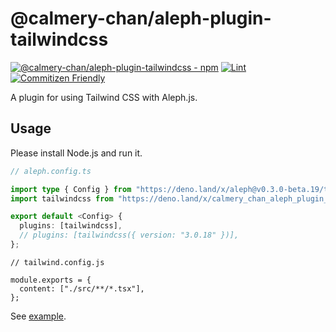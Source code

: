# @calmery-chan/aleph-plugin-tailwindcss

[![@calmery-chan/aleph-plugin-tailwindcss - npm](https://img.shields.io/npm/v/@calmery-chan/aleph-plugin-tailwindcss.svg)](https://www.npmjs.com/package/@calmery-chan/aleph-plugin-tailwindcss)
[![Lint](https://github.com/calmery-chan/aleph-plugin-tailwindcss/actions/workflows/lint.yml/badge.svg?branch=develop)](https://github.com/calmery-chan/aleph-plugin-tailwindcss/actions/workflows/lint.yml)
[![Commitizen Friendly](https://img.shields.io/badge/commitizen-friendly-brightgreen.svg)](http://commitizen.github.io/cz-cli/)

A plugin for using Tailwind CSS with Aleph.js.

## Usage

Please install Node.js and run it.

```ts
// aleph.config.ts

import type { Config } from "https://deno.land/x/aleph@v0.3.0-beta.19/types.d.ts";
import tailwindcss from "https://deno.land/x/calmery_chan_aleph_plugin_tailwindcss/plugin.ts";

export default <Config> {
  plugins: [tailwindcss],
  // plugins: [tailwindcss({ version: "3.0.18" })],
};
```

```tsx
// tailwind.config.js

module.exports = {
  content: ["./src/**/*.tsx"],
};
```

See [example](./example/).

